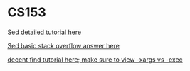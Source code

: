 # CS153


[Sed detailed tutorial here](http://www.grymoire.com/Unix/Sed.html#uh-0)

[Sed basic stack overflow answer here](https://stackoverflow.com/questions/13364514/batch-replace-text-inside-text-file-linux-osx-commandline)

[decent find tutorial here; make sure to view -xargs vs -exec](https://danielmiessler.com/study/find/)
